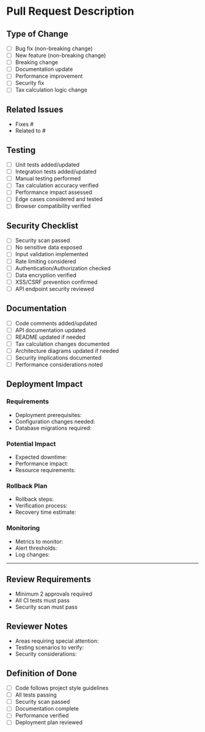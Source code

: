 # Pull Request Description
<!-- Provide a detailed description of the changes in this PR -->

## Type of Change
<!-- Check all that apply -->
- [ ] Bug fix (non-breaking change)
- [ ] New feature (non-breaking change)
- [ ] Breaking change
- [ ] Documentation update
- [ ] Performance improvement
- [ ] Security fix
- [ ] Tax calculation logic change

## Related Issues
<!-- Link any related issues and provide brief context -->
- Fixes #
- Related to #

## Testing
<!-- Verify all testing requirements are met -->
- [ ] Unit tests added/updated
- [ ] Integration tests added/updated
- [ ] Manual testing performed
- [ ] Tax calculation accuracy verified
- [ ] Performance impact assessed
- [ ] Edge cases considered and tested
- [ ] Browser compatibility verified

## Security Checklist
<!-- Verify all security requirements are met -->
- [ ] Security scan passed
- [ ] No sensitive data exposed
- [ ] Input validation implemented
- [ ] Rate limiting considered
- [ ] Authentication/Authorization checked
- [ ] Data encryption verified
- [ ] XSS/CSRF prevention confirmed
- [ ] API endpoint security reviewed

## Documentation
<!-- Verify all documentation requirements are met -->
- [ ] Code comments added/updated
- [ ] API documentation updated
- [ ] README updated if needed
- [ ] Tax calculation changes documented
- [ ] Architecture diagrams updated if needed
- [ ] Security implications documented
- [ ] Performance considerations noted

## Deployment Impact
<!-- Describe deployment considerations -->

### Requirements
- Deployment prerequisites:
- Configuration changes needed:
- Database migrations required:

### Potential Impact
- Expected downtime:
- Performance impact:
- Resource requirements:

### Rollback Plan
- Rollback steps:
- Verification process:
- Recovery time estimate:

### Monitoring
- Metrics to monitor:
- Alert thresholds:
- Log changes:

---

## Review Requirements
- Minimum 2 approvals required
- All CI tests must pass
- Security scan must pass

## Reviewer Notes
<!-- Notes for reviewers -->
- Areas requiring special attention:
- Testing scenarios to verify:
- Security considerations:

## Definition of Done
- [ ] Code follows project style guidelines
- [ ] All tests passing
- [ ] Security scan passed
- [ ] Documentation complete
- [ ] Performance verified
- [ ] Deployment plan reviewed